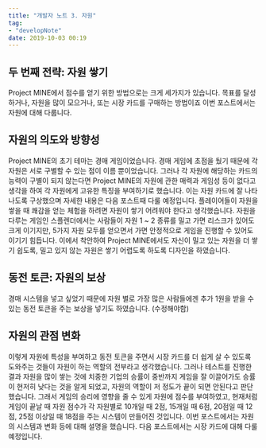```yaml
---
title: "개발자 노트 3. 자원"
tag: 
- "developNote"
date: 2019-10-03 00:19
---
```

## 두 번째 전략: 자원 쌓기
Project MINE에서 점수를 얻기 위한 방법으로는 크게 세가지가 있습니다. 목표를 달성하거나, 자원을 많이 모으거나, 또는 시장 카드를 구매하는 방법이죠
이번 포스트에서는 자원에 대해 다룹니다.
## 자원의 의도와 방향성
Project MINE의 초기 테마는 경매 게임이었습니다. 경매 게임에 초점을 뒀기 때문에 각 자원은 서로 구별할 수 있는 점이 이름 뿐이었습니다. 그러나 각 자원에 해당하는 카드의 능력이 구별이 되지 않는다면 Project MINE의 자원에 관한 매력과 게임성 등이 없다고 생각을 하여 각 자원에게 고유한 특징을 부여하기로 했습니다. 이는 자원 카드에 잘 나타나도록 구상했으며 자세한 내용은 다음 포스트때 다룰 예정입니다.
플레이어들이 자원을 쌓을 때 쾌감을 얻는 체험을 하려면 자원이 쌓기 어려워야 한다고 생각했습니다. 자원을 다루는 게임인 스플렌더에서는 사람들이 자원 1 ~ 2 종류를 밀고 가면 리스크가 있어도 크게 이기지만, 5가지 자원 모두를 얻으면서 가면 안정적으로 게임을 진행할 수 있어도 이기기 힘듭니다. 이에서 착안하여 Project MINE에서도 자신이 밀고 있는 자원을 더 쌓기 쉽도록, 밀고 있지 않는 자원은 쌓기 어렵도록 하도록 디자인을 하였습니다. 
## 동전 토큰: 자원의 보상
경매 시스템을 넣고 싶었기 때문에 자원 별로 가장 많은 사람들에겐 추가 1원을 받을 수 있는 동전 토큰을 주는 보상을 넣기도 하였습니다. (수정해야함)
## 자원의 관점 변화
이렇게 자원에 특성을 부여하고 동전 토큰을 주면서 시장 카드를 더 쉽게 살 수 있도록 도와주는 것들이 자원이 하는 역할의 전부라고 생각했습니다. 그러나 테스트를 진행한 결과 자원을 많이 쌓는 것에 치중한 기업의 승률이 중반까지 게임을 잘 이끌어가도 승률이 현저히 낮다는 것을 알게 되었고, 자원의 역할이 저 정도가 끝이 되면 안된다고 판단했습니다. 그래서 게임의 승리에 영향을 줄 수 있게 자원에 점수를 부여하였고, 현재처럼 게임이 끝날 때 자원 점수가 각 자원별로 10개일 때 2점, 15개일 때 6점, 20점일 때 12점, 25점 이상일 때 18점을 주는 시스템이 만들어진 것입니다.
이번 포스트에서는 자원의 시스템과 변화 등에 대해 설명을 했습니다. 다음 포스트에서는 시장 카드에 대해 다룰 예정입니다.
